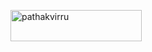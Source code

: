 <p><a href="https://www.buymeacoffee.com/pathakvirru"> <img align="center" src="https://cdn.buymeacoffee.com/buttons/v2/default-yellow.png" height="50" width="210" alt="pathakvirru" /></a></p>

